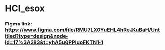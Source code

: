 # HCI_esox
### Figma link: https://www.figma.com/file/RMU7LXOYuEHL4hReJKuBaH/Untitled?type=design&node-id=17%3A383&t=yhA5uQPPluoFKTN1-1
